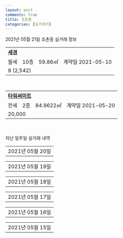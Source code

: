 ```yaml
---
layout: post
comments: true
title: 조촌동
categories: [실거래가]
---
```


2021년 05월 21일 조촌동 실거래 정보

<table>
  <tr>
    <td colspan="4" style="font-weight: bold;"><a href="https://search.naver.com/search.naver?query=세경">세경</a></td>
  </tr>
    
  <tr>
    <td>월세</td>
    <td>10층</td>
    <td>59.86㎡</td>
    <td>계약일 2021-05-10</td>
  </tr>
  <tr>
    <td colspan="4">9 (2,542)</td>
  </tr>
    
</table>
<br>
<table>
  <tr>
    <td colspan="4" style="font-weight: bold;"><a href="https://search.naver.com/search.naver?query=타워써미트">타워써미트</a></td>
  </tr>
    
  <tr>
    <td>전세</td>
    <td>2층</td>
    <td>84.9622㎡</td>
    <td>계약일 2021-05-20</td>
  </tr>
  <tr>
    <td colspan="4">20,000</td>
  </tr>
    
</table>
    
<div style="margin-top: 50px; margin-bottom: 13px">지난 일주일 실거래 내역</div>

  <table style="width: 100%; margin-bottom: 1px">
      <tr class="header">
        <td>2021년 05월 20일</td>
      </tr>
      <tr class="child" style="display: none">
        <td>
            
        <table>
          <tr>
            <td colspan="4" style="font-weight: bold;"><a href="https://search.naver.com/search.naver?query=실거래정보없음">실거래정보없음</a></td>
          </tr>

        </table>
    
        </td>
      </tr>
  </table>
    
  <table style="width: 100%; margin-bottom: 1px">
      <tr class="header">
        <td>2021년 05월 19일</td>
      </tr>
      <tr class="child" style="display: none">
        <td>
            
        <table>
          <tr>
            <td colspan="4" style="font-weight: bold;"><a href="https://search.naver.com/search.naver?query=군산디오션시티푸르지오">군산디오션시티푸르지오</a></td>
          </tr>

          <tr>
            <td>매매</td>
            <td>8층</td>
            <td>84.5847㎡</td>
            <td>계약일 2021-05-15</td>
          </tr>
          <tr>
            <td colspan="4">45,500<br>기존최고가 45,500</td>
          </tr>
    
          <tr>
            <td>매매</td>
            <td>10층</td>
            <td>74.8808㎡</td>
            <td>계약일 2021-05-15</td>
          </tr>
          <tr>
            <td colspan="4">41,300<br>기존최고가 41,300</td>
          </tr>
    
          <tr>
            <td>월세</td>
            <td>2층</td>
            <td>84.5847㎡</td>
            <td>계약일 2021-03-20</td>
          </tr>
          <tr>
            <td colspan="4">90 (3,000)</td>
          </tr>
    
          <tr>
            <td>전세</td>
            <td>13층</td>
            <td>74.7985㎡</td>
            <td>계약일 2021-03-29</td>
          </tr>
          <tr>
            <td colspan="4">31,000</td>
          </tr>
    
          <tr>
            <td>전세</td>
            <td>23층</td>
            <td>84.0423㎡</td>
            <td>계약일 2021-05-15</td>
          </tr>
          <tr>
            <td colspan="4">24,000</td>
          </tr>
    
        </table>
        <table style="margin-top: 5px">
          <tr>
            <td colspan="4" style="font-weight: bold;"><a href="https://search.naver.com/search.naver?query=타워써미트">타워써미트</a></td>
          </tr>
    
          <tr>
            <td>전세</td>
            <td>9층</td>
            <td>84.994㎡</td>
            <td>계약일 2021-05-15</td>
          </tr>
          <tr>
            <td colspan="4">20,000</td>
          </tr>
    
        </table>
        <table style="margin-top: 5px">
          <tr>
            <td colspan="4" style="font-weight: bold;"><a href="https://search.naver.com/search.naver?query=더샵 디오션시티 2차">더샵 디오션시티 2차</a></td>
          </tr>
    
          <tr>
            <td>전매</td>
            <td>18층</td>
            <td>84.9918㎡</td>
            <td>계약일 2021-05-15</td>
          </tr>
          <tr>
            <td colspan="4">42,590</td>
          </tr>
    
          <tr>
            <td>전매</td>
            <td>3층</td>
            <td>84.9918㎡</td>
            <td>계약일 2021-04-26</td>
          </tr>
          <tr>
            <td colspan="4">37,210</td>
          </tr>
    
        </table>
        <table style="margin-top: 5px">
          <tr>
            <td colspan="4" style="font-weight: bold;"><a href="https://search.naver.com/search.naver?query=디오션시티 더샵">디오션시티 더샵</a></td>
          </tr>
    
          <tr>
            <td>전매</td>
            <td>18층</td>
            <td>84.9983㎡</td>
            <td>계약일 2021-05-18</td>
          </tr>
          <tr>
            <td colspan="4">47,490</td>
          </tr>
    
          <tr>
            <td>전매</td>
            <td>12층</td>
            <td>84.9959㎡</td>
            <td>계약일 2021-05-14</td>
          </tr>
          <tr>
            <td colspan="4">46,050</td>
          </tr>
    
          <tr>
            <td>전매</td>
            <td>13층</td>
            <td>84.9959㎡</td>
            <td>계약일 2021-05-11</td>
          </tr>
          <tr>
            <td colspan="4">44,700</td>
          </tr>
    
          <tr>
            <td>전매</td>
            <td>24층</td>
            <td>59.9939㎡</td>
            <td>계약일 2021-05-13</td>
          </tr>
          <tr>
            <td colspan="4">31,660</td>
          </tr>
    
        </table>
    
        </td>
      </tr>
  </table>
    
  <table style="width: 100%; margin-bottom: 1px">
      <tr class="header">
        <td>2021년 05월 18일</td>
      </tr>
      <tr class="child" style="display: none">
        <td>
            
        <table>
          <tr>
            <td colspan="4" style="font-weight: bold;"><a href="https://search.naver.com/search.naver?query=e편한세상 디오션시티">e편한세상 디오션시티</a></td>
          </tr>

          <tr>
            <td>매매</td>
            <td>20층</td>
            <td>59.8841㎡</td>
            <td>계약일 2021-04-26</td>
          </tr>
          <tr>
            <td colspan="4">31,800<br>기존최고가 31,800</td>
          </tr>
    
        </table>
        <table style="margin-top: 5px">
          <tr>
            <td colspan="4" style="font-weight: bold;"><a href="https://search.naver.com/search.naver?query=군산디오션시티푸르지오">군산디오션시티푸르지오</a></td>
          </tr>
    
          <tr>
            <td>매매</td>
            <td>15층</td>
            <td>84.0423㎡</td>
            <td>계약일 2021-05-10</td>
          </tr>
          <tr>
            <td colspan="4">45,000<br>기존최고가 45,000</td>
          </tr>
    
        </table>
        <table style="margin-top: 5px">
          <tr>
            <td colspan="4" style="font-weight: bold;"><a href="https://search.naver.com/search.naver?query=동신개나리">동신개나리</a></td>
          </tr>
    
          <tr>
            <td>매매</td>
            <td>3층</td>
            <td>59.84㎡</td>
            <td>계약일 2021-05-05</td>
          </tr>
          <tr>
            <td colspan="4">6,250<br>기존최고가 6,250</td>
          </tr>
    
        </table>
        <table style="margin-top: 5px">
          <tr>
            <td colspan="4" style="font-weight: bold;"><a href="https://search.naver.com/search.naver?query=타워써미트">타워써미트</a></td>
          </tr>
    
          <tr>
            <td>매매</td>
            <td>3층</td>
            <td>84.9126㎡</td>
            <td>계약일 2021-05-06</td>
          </tr>
          <tr>
            <td colspan="4">23,000<br>기존최고가 23,000</td>
          </tr>
    
        </table>
        <table style="margin-top: 5px">
          <tr>
            <td colspan="4" style="font-weight: bold;"><a href="https://search.naver.com/search.naver?query=e편한세상 디오션시티">e편한세상 디오션시티</a></td>
          </tr>
    
          <tr>
            <td>전세</td>
            <td>28층</td>
            <td>59.8841㎡</td>
            <td>계약일 2021-05-17</td>
          </tr>
          <tr>
            <td colspan="4">25,000</td>
          </tr>
    
        </table>
        <table style="margin-top: 5px">
          <tr>
            <td colspan="4" style="font-weight: bold;"><a href="https://search.naver.com/search.naver?query=타워써미트">타워써미트</a></td>
          </tr>
    
          <tr>
            <td>전세</td>
            <td>21층</td>
            <td>84.994㎡</td>
            <td>계약일 2021-04-30</td>
          </tr>
          <tr>
            <td colspan="4">22,000</td>
          </tr>
    
        </table>
    
        </td>
      </tr>
  </table>
    
  <table style="width: 100%; margin-bottom: 1px">
      <tr class="header">
        <td>2021년 05월 17일</td>
      </tr>
      <tr class="child" style="display: none">
        <td>
            
        <table>
          <tr>
            <td colspan="4" style="font-weight: bold;"><a href="https://search.naver.com/search.naver?query=실거래정보없음">실거래정보없음</a></td>
          </tr>

        </table>
    
        </td>
      </tr>
  </table>
    
  <table style="width: 100%; margin-bottom: 1px">
      <tr class="header">
        <td>2021년 05월 16일</td>
      </tr>
      <tr class="child" style="display: none">
        <td>
            
        <table>
          <tr>
            <td colspan="4" style="font-weight: bold;"><a href="https://search.naver.com/search.naver?query=실거래정보없음">실거래정보없음</a></td>
          </tr>

        </table>
    
        </td>
      </tr>
  </table>
    
  <table style="width: 100%; margin-bottom: 1px">
      <tr class="header">
        <td>2021년 05월 15일</td>
      </tr>
      <tr class="child" style="display: none">
        <td>
            
        <table>
          <tr>
            <td colspan="4" style="font-weight: bold;"><a href="https://search.naver.com/search.naver?query=삼성">삼성</a></td>
          </tr>

          <tr>
            <td>매매</td>
            <td>1층</td>
            <td>84.99㎡</td>
            <td>계약일 2021-05-06</td>
          </tr>
          <tr>
            <td colspan="4">8,500<br>기존최고가 8,500</td>
          </tr>
    
        </table>
        <table style="margin-top: 5px">
          <tr>
            <td colspan="4" style="font-weight: bold;"><a href="https://search.naver.com/search.naver?query=현대한솔">현대한솔</a></td>
          </tr>
    
          <tr>
            <td>전세</td>
            <td>4층</td>
            <td>44.4665㎡</td>
            <td>계약일 2021-05-13</td>
          </tr>
          <tr>
            <td colspan="4">4,500</td>
          </tr>
    
        </table>
    
        </td>
      </tr>
  </table>
    

